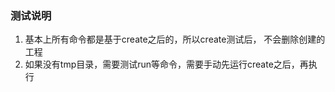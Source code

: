 ### 测试说明

1. 基本上所有命令都是基于create之后的，所以create测试后， 不会删除创建的工程
2. 如果没有tmp目录，需要测试run等命令，需要手动先运行create之后，再执行

 
